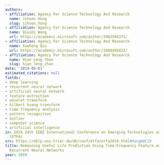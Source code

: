 ```yaml
---
authors:
- affiliation: Agency For Science Technology And Research
  name: Jihoon Hong
  slug: jihoon_hong
- affiliation: Agency For Science Technology And Research
  name: Qiushi Wang
  url: https://academic.microsoft.com/author/2982566371/
- affiliation: Agency For Science Technology And Research
  name: Xueheng Qiu
  url: https://academic.microsoft.com/author/2980495822/
- affiliation: Agency For Science Technology And Research
  name: Hian Leng Chan
  slug: hian_leng_chan
date: '2019-09-01'
estimated_citations: null
fields:
- deep learning
- recurrent neural network
- artificial neural network
- feature extraction
- wavelet transform
- hilbert huang transform
- time frequency analysis
- pattern recognition
- outlier
- computer science
- artificial intelligence
in: 2019 24th IEEE International Conference on Emerging Technologies and Factory Automation
  (ETFA)
src: https://dblp.uni-trier.de/db/conf/etfa/etfa2019.html#HongWQC19
title: Remaining Useful Life Prediction Using Time-Frequency Feature and Multiple
  Recurrent Neural Networks
year: 2019
---
```

